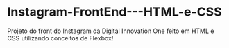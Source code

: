 # Instagram-FrontEnd---HTML-e-CSS
Projeto do front do Instagram da Digital Innovation One feito em HTML e CSS utilizando conceitos de Flexbox!
